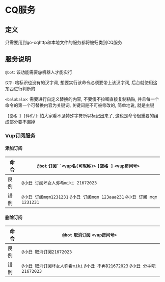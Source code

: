 # CQ服务

## 定义
只需要用到go-cqhttp和本地文件的服务都将被归类到CQ服务

## 服务说明

`@bot`: 该功能需要@机器人才能实行

`汉字`: 啥标识也没有的汉字词, 想要实行该命令必须要带上该汉字词, 后台就使用这东西进行判断的

`<balabala>`: 需要进行自定义替换的内容, 不要傻不拉唧直接复制粘贴, 并且每一个命令的第一个可替换内容为关键词, 关键词是不可被修改的, 简单地说, 就是主键

` [空格 ] [斜杠/]`: 怕大家看不见特殊字符所以标记出来了, 这也是命令很重要的组成部分要不漏掉

### Vup订阅服务

#### 添加订阅
| 命令 | `@bot` `订阅``<vup名(可昵称)>`  `[空格 ]` `<vup房间号> `     |
| ---- | ------------------------------------------------------------ |
| 良例 | `@小丑 订阅坏女人弥希miki 21672023`                          |
| 错例 | `@小丑 订阅mqm1231231` `@小丑 订阅mqm 123aaa231` `@小丑 订阅 mqm 1231231` |

#### 删除订阅

| 命令 | `@bot` `取消订阅` `<vup房间号>`                              |
| ---- | ------------------------------------------------------------ |
| 良例 | `@小丑 取消订阅21672023`                                     |
| 错例 | `@小丑 取消订阅坏女人弥希miki` `@小丑 不再D21672023` `@小丑 分手吧21672023` |

